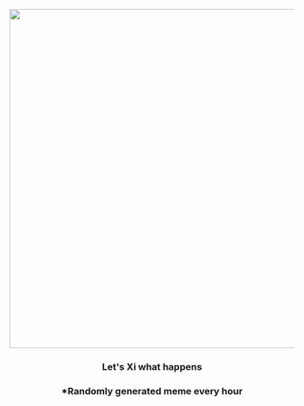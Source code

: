 <p align="center">
        <img src="https://i.redd.it/qguzvczoidn81.jpg" width="600" height="600">
        </p>
        <h3 align="center">Let's Xi what happens</h3>
        <h3 align="center">*Randomly generated meme every hour</h3>
    